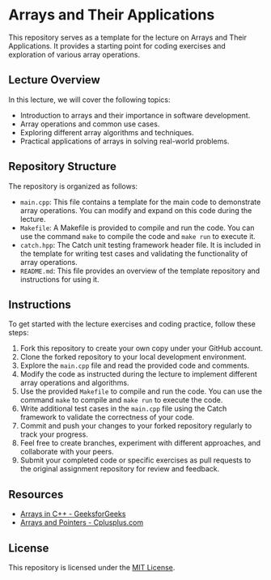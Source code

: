 # Arrays and Their Applications

This repository serves as a template for the lecture on Arrays and Their Applications. It provides a starting point for coding exercises and exploration of various array operations.

## Lecture Overview

In this lecture, we will cover the following topics:

- Introduction to arrays and their importance in software development.
- Array operations and common use cases.
- Exploring different array algorithms and techniques.
- Practical applications of arrays in solving real-world problems.

## Repository Structure

The repository is organized as follows:

- `main.cpp`: This file contains a template for the main code to demonstrate array operations. You can modify and expand on this code during the lecture.
- `Makefile`: A Makefile is provided to compile and run the code. You can use the command `make` to compile the code and `make run` to execute it.
- `catch.hpp`: The Catch unit testing framework header file. It is included in the template for writing test cases and validating the functionality of array operations.
- `README.md`: This file provides an overview of the template repository and instructions for using it.

## Instructions

To get started with the lecture exercises and coding practice, follow these steps:

1. Fork this repository to create your own copy under your GitHub account.
2. Clone the forked repository to your local development environment.
3. Explore the `main.cpp` file and read the provided code and comments.
4. Modify the code as instructed during the lecture to implement different array operations and algorithms.
5. Use the provided `Makefile` to compile and run the code. You can use the command `make` to compile and `make run` to execute the code.
6. Write additional test cases in the `main.cpp` file using the Catch framework to validate the correctness of your code.
7. Commit and push your changes to your forked repository regularly to track your progress.
8. Feel free to create branches, experiment with different approaches, and collaborate with your peers.
9. Submit your completed code or specific exercises as pull requests to the original assignment repository for review and feedback.

## Resources

- [Arrays in C++ - GeeksforGeeks](https://www.geeksforgeeks.org/array-implementation-c/)
- [Arrays and Pointers - Cplusplus.com](http://www.cplusplus.com/doc/tutorial/arrays/)

## License

This repository is licensed under the [MIT License](LICENSE).

